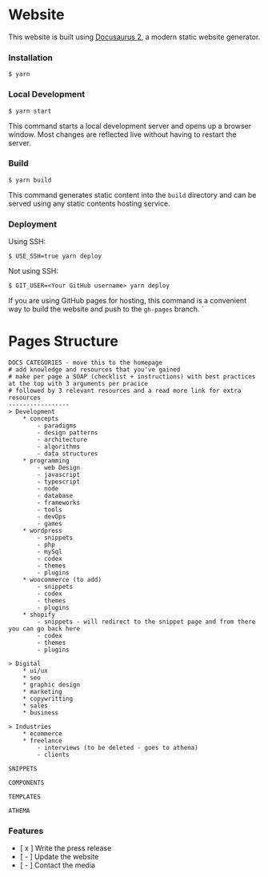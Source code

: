 # Website

This website is built using [Docusaurus 2](https://docusaurus.io/), a modern static website generator.

### Installation

```
$ yarn
```

### Local Development

```
$ yarn start
```

This command starts a local development server and opens up a browser window. Most changes are reflected live without having to restart the server.

### Build

```
$ yarn build
```

This command generates static content into the `build` directory and can be served using any static contents hosting service.

### Deployment

Using SSH:

```
$ USE_SSH=true yarn deploy
```

Not using SSH:

```
$ GIT_USER=<Your GitHub username> yarn deploy
```

If you are using GitHub pages for hosting, this command is a convenient way to build the website and push to the `gh-pages` branch.
`

# Pages Structure

```
DOCS CATEGORIES - move this to the homepage
# add knowledge and resources that you've gained 
# make per page a SOAP (checklist + instructions) with best practices at the top with 3 arguments per pracice 
# followed by 3 relevant resources and a read more link for extra resources
----------------- 
> Development
    * concepts
        - paradigms
        - design patterns
        - architecture
        - algorithms
        - data structures
    * programming
        - web Design
        - javascript
        - typescript
        - node
        - database
        - frameworks
        - tools
        - devOps
        - games
    * wordpress
        - snippets
        - php
        - mySql
        - codex
        - themes
        - plugins
    * woocommerce (to add)
        - snippets
        - codex
        - themes
        - plugins
    * shopify
        - snippets - will redirect to the snippet page and from there you can go back here
        - codex
        - themes
        - plugins

> Digital
    * ui/ux
    * seo
    * graphic design
    * marketing
    * copywritting
    * sales
    * business

> Industries
    * ecommerce
    * freelance
        - interviews (to be deleted - goes to athena)
        - clients
```
```
SNIPPETS
```
```
COMPONENTS
```
```
TEMPLATES
```
```
ATHEMA
```

### Features
- [ x ] Write the press release
- [ - ] Update the website
- [ - ] Contact the media
